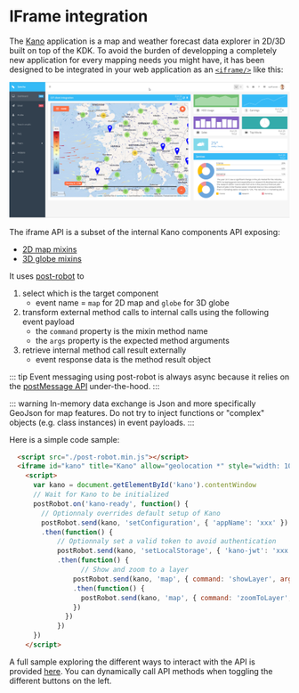 # IFrame integration

The [Kano](https://github.com/kalisio/kano) application is a map and weather forecast data explorer in 2D/3D built on top of the KDK. To avoid the burden of developping a completely new application for every mapping needs you might have, it has been designed to be integrated in your web application as an [`<iframe/>`](https://en.wikipedia.org/wiki/HTML_element#Frames) like this:

![Kano application integrated as an iframe](../../assets/kano-iframe.png)

The iframe API is a subset of the internal Kano components API exposing:
* [2D map mixins](../kmap/mixins.md#map)
* [3D globe mixins](../kmap/mixins.md#globe)

It uses [post-robot](https://github.com/krakenjs/post-robot) to
1. select which is the target component
    * event name = `map` for 2D map and `globe` for 3D globe 
2. transform external method calls to internal calls using the following event payload
    * the `command` property is the mixin method name
    * the `args` property is the expected method arguments
3. retrieve internal method call result externally
    * event response data is the method result object

::: tip
Event messaging using post-robot is always async because it relies on the [postMessage API](https://developer.mozilla.org/en-US/docs/Web/API/Window/postMessage) under-the-hood.
:::

::: warning
In-memory data exchange is Json and more specifically GeoJson for map features. Do not try to inject functions or "complex" objects (e.g. class instances) in event payloads.
:::

Here is a simple code sample:
```html
  <script src="./post-robot.min.js"></script>
  <iframe id="kano" title="Kano" allow="geolocation *" style="width: 1024px; height: 768px;" src="kano.kalisio.com">
	<script>
	  var kano = document.getElementById('kano').contentWindow
	  // Wait for Kano to be initialized
	  postRobot.on('kano-ready', function() {
	  	// Optionnaly overrides default setup of Kano
	  	postRobot.send(kano, 'setConfiguration', { 'appName': 'xxx' })
	  	.then(function() {
		  	// Optionnaly set a valid token to avoid authentication
		  	postRobot.send(kano, 'setLocalStorage', { 'kano-jwt': 'xxx' })
		  	.then(function() {
				  // Show and zoom to a layer
			    postRobot.send(kano, 'map', { command: 'showLayer', args: 'Layer name' })
			    .then(function() {
			      postRobot.send(kano, 'map', { command: 'zoomToLayer', args: 'Layer name' })
			    })
			  })
			})
	  })
	</script>
```

A full sample exploring the different ways to interact with the API is provided [here](https://github.com/kalisio/kano/blob/master/src/statics/iframe.html). You can dynamically call API methods when toggling the different buttons on the left.

